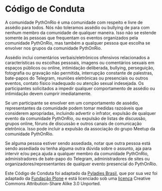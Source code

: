 # Código de Conduta

A comunidade PythOnRio é uma comunidade com respeito e livre de assédio para todos. Nós não toleramos assédio ou bullying de para com nenhum membro da comunidade de qualquer maneira. Isso não se estende somente às pessoas que frequentam os eventos organizados pela comunidade PythOnRio, mas também a qualquer pessoa que escolha se envolver nos grupos da comunidade PythOnRio.

Assédio inclui comentários verbais/eletrônicos ofensivos relacionados a características ou escolhas pessoais, imagens ou comentários sexuais em espaços públicos ou online, intimidação deliberada, bullying, perseguição, fotografia ou gravação não permitida, interrupção constante de palestras, bate-papos do Telegram, reuniões eletrônicas ou presenciais ou outros eventos, contato físico inadequado ou atenção sexual indesejada. Os participantes solicitados a impedir qualquer comportamento de assédio ou intimidação devem cumprir imediatamente.

Se um participante se envolver em um comportamento de assédio, representantes da comunidade podem tomar medidas razoáveis que considerem apropriadas, incluindo advertir o infrator, expulsão de qualquer evento da comunidade PythOnRio, ou expulsão de listas de discussão, grupos online, fóruns de discussão e outros canais de comunicação eletrônica. Isso pode incluir a expulsão da associação do grupo Meetup da comunidade PythOnRio.

Se alguma pessoa estiver sendo assediada, notar que outra pessoa está sendo assediada ou tenha alguma outra dúvida sobre o assunto, aja para intervir e/ou peça ajuda a qualquer membro da comunidade PythOnRio, administradores de bate-papo do Telegram, administradores de sites ou organizadores/representantes de qualquer evento presencial do PythOnRio.

Este Código de Conduta foi adaptado da [Pyladies Brasil](https://github.com/pyladies-brazil/coc), que por sua vez foi adaptado da [Fundação Plone](http://plone.org/foundation/materials/foundation-resolutions/code-of-conduct) e está licenciado sob uma [licença](https://creativecommons.org/licenses/by-sa/3.0/) Creative Commons Attribution-Share Alike 3.0 Unported.
